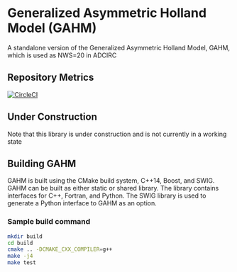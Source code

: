 # Generalized Asymmetric Holland Model (GAHM)

A standalone version of the Generalized Asymmetric Holland Model, GAHM, which is used as NWS=20 in ADCIRC

## Repository Metrics
[![CircleCI](https://circleci.com/gh/adcirc/gahm.svg?style=shield&circle-token=116e719e84c21191a8b39903273590bdbf016d48)](https://circleci.com/gh/adcirc/adcirc-cg)

## Under Construction

Note that this library is under construction and is not currently in a working state

## Building GAHM

GAHM is built using the CMake build system, C++14, Boost, and SWIG. GAHM can be built as either static or shared
library. The library contains interfaces for C++, Fortran, and Python. The SWIG library is used to generate a Python
interface to GAHM as an option.

### Sample build command

```bash
mkdir build
cd build
cmake .. -DCMAKE_CXX_COMPILER=g++
make -j4
make test
```

